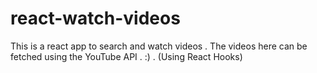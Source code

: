# react-watch-videos

This is a react app to search and watch videos . The videos here can be fetched using the YouTube API . :) . (Using React Hooks)
